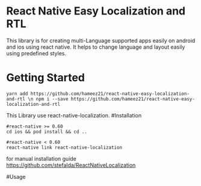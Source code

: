 # React Native Easy Localization and RTL

This library is for creating multi-Language supported apps easily on android and ios using react native.
It helps to change language and layout easily using predefined styles.

# Getting Started

`yarn add https://github.com/hameez21/react-native-easy-localization-and-rtl \n npm i --save https://github.com/hameez21/react-native-easy-localization-and-rtl`

This Library use react-native-localization.
#Installation

```
#react-native >= 0.60
cd ios && pod install && cd ..

#react-native < 0.60
react-native link react-native-localization
```

for manual installation guide https://github.com/stefalda/ReactNativeLocalization

#Usage
